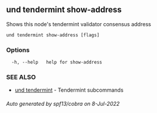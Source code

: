 ## und tendermint show-address

Shows this node's tendermint validator consensus address

```
und tendermint show-address [flags]
```

### Options

```
  -h, --help   help for show-address
```

### SEE ALSO

* [und tendermint](und_tendermint.md)	 - Tendermint subcommands

###### Auto generated by spf13/cobra on 8-Jul-2022
